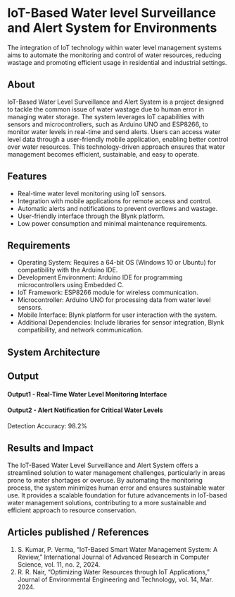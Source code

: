 # IoT-Based Water level Surveillance and Alert System for Environments 
The integration of IoT technology within water level management systems aims to automate the monitoring and control of water resources, reducing wastage and promoting efficient usage in residential and industrial settings.

## About
IoT-Based Water Level Surveillance and Alert System is a project designed to tackle the common issue of water wastage due to human error in managing water storage. The system leverages IoT capabilities with sensors and microcontrollers, such as Arduino UNO and ESP8266, to monitor water levels in real-time and send alerts. Users can access water level data through a user-friendly mobile application, enabling better control over water resources. This technology-driven approach ensures that water management becomes efficient, sustainable, and easy to operate.

## Features
- Real-time water level monitoring using IoT sensors.
- Integration with mobile applications for remote access and control.
- Automatic alerts and notifications to prevent overflows and wastage.
- User-friendly interface through the Blynk platform.
- Low power consumption and minimal maintenance requirements.

## Requirements
* Operating System: Requires a 64-bit OS (Windows 10 or Ubuntu) for compatibility with the Arduino IDE.
* Development Environment: Arduino IDE for programming microcontrollers using Embedded C.
* IoT Framework: ESP8266 module for wireless communication.
* Microcontroller: Arduino UNO for processing data from water level sensors.
* Mobile Interface: Blynk platform for user interaction with the system.
* Additional Dependencies: Include libraries for sensor integration, Blynk compatibility, and network communication.

## System Architecture


## Output

#### Output1 - Real-Time Water Level Monitoring Interface


#### Output2 - Alert Notification for Critical Water Levels

Detection Accuracy: 98.2%

## Results and Impact
The IoT-Based Water Level Surveillance and Alert System offers a streamlined solution to water management challenges, particularly in areas prone to water shortages or overuse. By automating the monitoring process, the system minimizes human error and ensures sustainable water use. It provides a scalable foundation for future advancements in IoT-based water management solutions, contributing to a more sustainable and efficient approach to resource conservation.

## Articles published / References
1. S. Kumar, P. Verma, “IoT-Based Smart Water Management System: A Review,” International Journal of Advanced Research in Computer Science, vol. 11, no. 2, 2024.
2. R. R. Nair, “Optimizing Water Resources through IoT Applications,” Journal of Environmental Engineering and Technology, vol. 14, Mar. 2024.
